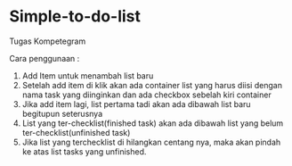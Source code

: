 # Simple-to-do-list
Tugas Kompetegram

Cara penggunaan :
1. Add Item untuk menambah list baru
2. Setelah add item di klik akan ada container list yang harus diisi dengan nama task yang diinginkan dan ada checkbox sebelah kiri container
3. Jika add item lagi, list pertama tadi akan ada dibawah list baru begitupun seterusnya
4. List yang ter-checklist(finished task) akan ada dibawah list yang belum ter-checklist(unfinished task)
5. Jika list yang terchecklist di hilangkan centang nya, maka akan pindah ke atas list tasks yang unfinished.  
